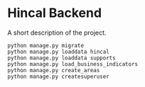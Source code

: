 # Hincal Backend
A short description of the project.


```
python manage.py migrate
python manage.py loaddata hincal
python manage.py loaddata supports
python manage.py load_business_indicators
python manage.py create_areas
python manage.py createsuperuser
```
